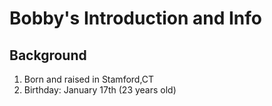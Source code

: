 # Bobby's Introduction and Info
## Background 
1. Born and raised in Stamford,CT
2. Birthday: January 17th (23 years old)
